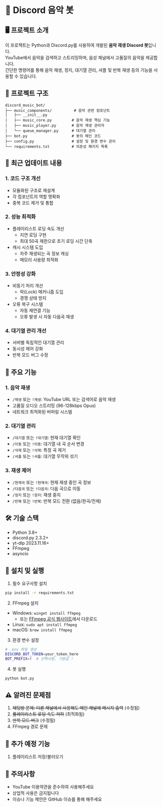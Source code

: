 # 🎵 Discord 음악 봇

## 🖥️ 프로젝트 소개

이 프로젝트는 Python과 Discord.py를 사용하여 개발된 **음악 재생 Discord 봇**입니다.  
YouTube에서 음악을 검색하고 스트리밍하며, 음성 채널에서 고품질의 음악을 제공합니다.  
간단한 명령어를 통해 음악 재생, 정지, 대기열 관리, 셔플 및 반복 재생 등의 기능을 사용할 수 있습니다.

## 📂 프로젝트 구조

```
discord_music_bot/
├── music_components/          # 음악 관련 컴포넌트
│   ├── __init__.py
│   ├── music_core.py         # 음악 재생 핵심 기능
│   ├── music_player.py       # 음악 재생 관리자
│   └── queue_manager.py      # 대기열 관리
├── bot.py                    # 봇의 메인 코드
├── config.py                 # 설정 및 환경 변수 관리
└── requirements.txt          # 의존성 패키지 목록
```

## 🔄 최근 업데이트 내용

### 1. 코드 구조 개선
- 모듈화된 구조로 재설계
- 각 컴포넌트의 역할 명확화
- 중복 코드 제거 및 통합

### 2. 성능 최적화
- 플레이리스트 로딩 속도 개선
  - 지연 로딩 구현
  - 최대 50곡 제한으로 초기 로딩 시간 단축
- 캐시 시스템 도입
  - 자주 재생되는 곡 정보 캐싱
  - 메모리 사용량 최적화

### 3. 안정성 강화
- 비동기 처리 개선
  - 락(Lock) 메커니즘 도입
  - 경쟁 상태 방지
- 오류 복구 시스템
  - 자동 재연결 기능
  - 오류 발생 시 자동 다음곡 재생

### 4. 대기열 관리 개선
- 서버별 독립적인 대기열 관리
- 동시성 제어 강화
- 반복 모드 버그 수정

## 📌 주요 기능

### 1. 음악 재생
- `/재생` 또는 `!재생`: YouTube URL 또는 검색어로 음악 재생
- 고품질 오디오 스트리밍 (96-128kbps Opus)
- 네트워크 최적화된 버퍼링 시스템

### 2. 대기열 관리
- `/대기열` 또는 `!대기열`: 현재 대기열 확인
- `/이동` 또는 `!이동`: 대기열 내 곡 순서 변경
- `/삭제` 또는 `!삭제`: 특정 곡 제거
- `/셔플` 또는 `!셔플`: 대기열 무작위 섞기

### 3. 재생 제어
- `/현재곡` 또는 `!현재곡`: 현재 재생 중인 곡 정보
- `/다음곡` 또는 `!다음곡`: 다음 곡으로 이동
- `/정지` 또는 `!정지`: 재생 중지
- `/반복` 또는 `!반복`: 반복 모드 전환 (없음/한곡/전체)

## 🛠️ 기술 스택

- Python 3.8+
- discord.py 2.3.2+
- yt-dlp 2023.11.16+
- FFmpeg
- asyncio

## 🚀 설치 및 실행

1. 필수 요구사항 설치
```bash
pip install -r requirements.txt
```

2. FFmpeg 설치
- Windows: `winget install ffmpeg`
  - 또는 [FFmpeg 공식 웹사이트](https://ffmpeg.org/download.html)에서 다운로드
- Linux: `sudo apt install ffmpeg`
- macOS: `brew install ffmpeg`

3. 환경 변수 설정
```bash
# .env 파일 생성
DISCORD_BOT_TOKEN=your_token_here
BOT_PREFIX=!  # 선택사항, 기본값 !
```

4. 봇 실행
```bash
python bot.py
```

## ⚠️ 알려진 문제점

1. ~~채팅방 문제: 다른 채널에서 사용해도 메인 채널에 메시지 출력~~ (수정됨)
2. ~~플레이리스트 로딩 속도 저하~~ (최적화됨)
3. ~~반복 모드 버그~~ (수정됨)
4. FFmpeg 경로 문제

## 🔧 추가 예정 기능

1. 플레이리스트 저장/불러오기

## 📢 주의사항

- YouTube 이용약관을 준수하여 사용해주세요
- 상업적 사용은 금지됩니다
- 이슈나 기능 제안은 GitHub 이슈를 통해 해주세요
